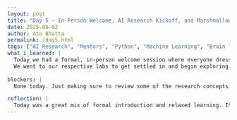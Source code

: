 ```yaml
---
layout: post
title: "Day 5 – In-Person Welcome, AI Research Kickoff, and Marshmallow Tower Game"
date: 2025-06-02
author: Ato Bhatta
permalink: /day5.html
tags: ["AI Research", "Mentors", "Python", "Machine Learning", "Brain Tumor", "RNA Sequencing", "Pandas", "Fun Activity"]
what_i_learned: |
  Today we had a formal, in-person welcome session where everyone dressed professionally. The mentors and faculty reintroduced themselves, and we received an overview of the AI Research Institute and what to expect throughout the summer. We learned about the meaning and goals of AI research and took a group photo to mark the occasion. To make things fun and interactive, we played a team-building game where we used spaghetti sticks and marshmallows to build the tallest standing structure that could hold the marshmallow on top—it was a creative and exciting challenge.
  We went to our respective labs to get settled in and begin exploring our workspaces.After the lunch break our mentor, Dr Roshan Paudel then walked us through what we’re expected to learn during the program, including Python, machine learning basics, and using tools like Pandas for data analysis. He also shared background knowledge about RNA sequencing, brain tumors, and examples of how previous research projects were structured and presented. Toward the end, our faculty mentor gave us time to work independently, which allowed us to reflect and explore some of the topics on our own.
  
blockers: |
  None today. Just making sure to review some of the research concepts again at home.

reflection: |
  Today was a great mix of formal introduction and relaxed learning. It was exciting to hear about what’s coming, and I appreciated getting some solo work time to think about the research project. I'm looking forward to diving deeper into Python and machine learning.
---
```


